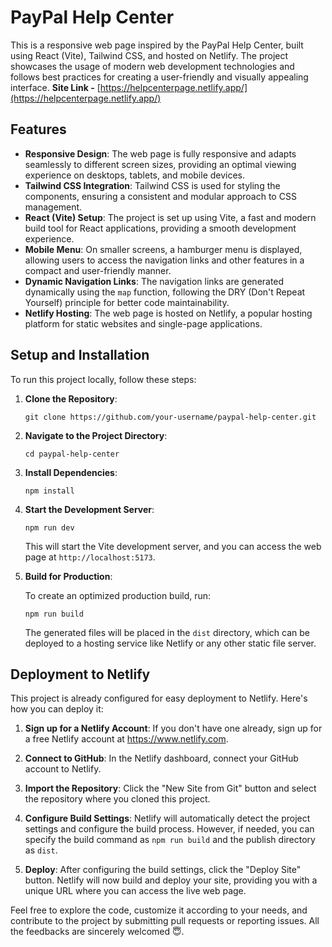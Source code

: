 # PayPal Help Center

This is a responsive web page inspired by the PayPal Help Center, built using React (Vite), Tailwind CSS, and hosted on Netlify. The project showcases the usage of modern web development technologies and follows best practices for creating a user-friendly and visually appealing interface.
**Site Link -** [https://helpcenterpage.netlify.app/](https://helpcenterpage.netlify.app/)

## Features

- **Responsive Design**: The web page is fully responsive and adapts seamlessly to different screen sizes, providing an optimal viewing experience on desktops, tablets, and mobile devices.
- **Tailwind CSS Integration**: Tailwind CSS is used for styling the components, ensuring a consistent and modular approach to CSS management.
- **React (Vite) Setup**: The project is set up using Vite, a fast and modern build tool for React applications, providing a smooth development experience.
- **Mobile Menu**: On smaller screens, a hamburger menu is displayed, allowing users to access the navigation links and other features in a compact and user-friendly manner.
- **Dynamic Navigation Links**: The navigation links are generated dynamically using the `map` function, following the DRY (Don't Repeat Yourself) principle for better code maintainability.
- **Netlify Hosting**: The web page is hosted on Netlify, a popular hosting platform for static websites and single-page applications.

## Setup and Installation

To run this project locally, follow these steps:

1. **Clone the Repository**:

   ```
   git clone https://github.com/your-username/paypal-help-center.git
   ```

2. **Navigate to the Project Directory**:

   ```
   cd paypal-help-center
   ```

3. **Install Dependencies**:

   ```
   npm install
   ```

4. **Start the Development Server**:

   ```
   npm run dev
   ```

   This will start the Vite development server, and you can access the web page at `http://localhost:5173`.

5. **Build for Production**:

   To create an optimized production build, run:

   ```
   npm run build
   ```

   The generated files will be placed in the `dist` directory, which can be deployed to a hosting service like Netlify or any other static file server.

## Deployment to Netlify

This project is already configured for easy deployment to Netlify. Here's how you can deploy it:

1. **Sign up for a Netlify Account**: If you don't have one already, sign up for a free Netlify account at https://www.netlify.com.

2. **Connect to GitHub**: In the Netlify dashboard, connect your GitHub account to Netlify.

3. **Import the Repository**: Click the "New Site from Git" button and select the repository where you cloned this project.

4. **Configure Build Settings**: Netlify will automatically detect the project settings and configure the build process. However, if needed, you can specify the build command as `npm run build` and the publish directory as `dist`.

5. **Deploy**: After configuring the build settings, click the "Deploy Site" button. Netlify will now build and deploy your site, providing you with a unique URL where you can access the live web page.

Feel free to explore the code, customize it according to your needs, and contribute to the project by submitting pull requests or reporting issues.
All the feedbacks are sincerely welcomed 😇.
